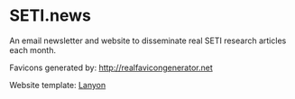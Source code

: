 # SETI.news
An email newsletter and website to disseminate real SETI research articles each month.

Favicons generated by: http://realfavicongenerator.net

Website template: [Lanyon](https://lanyon.getpoole.com)
